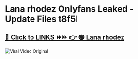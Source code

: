 
 # Lana rhodez Onlyfans Leaked - Update Files t8f5l

## <h2><a href="https://clipsfans.com/Lana_rhodez&ref=git">🔗 Click to LINKS ⏩⏩ 👉 🟢 Lana rhodez </a></h2>

<a href="https://clipsfans.com/Lana_rhodez&ref=git" rel="nofollow" data-target="animated-image.originalLink"><img src="https://i.ibb.co.com/xMMVF88/686577567.gif" alt="Viral Video Original" style="max-width: 100%; display: inline-block;" data-target="animated-image.originalImage"></a>

